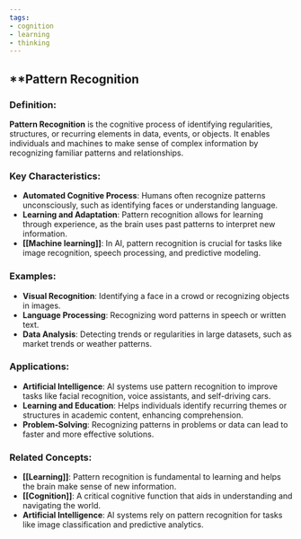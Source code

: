 ```yaml
---
tags:
- cognition
- learning
- thinking
---
```


## **Pattern Recognition

### **Definition**:

**Pattern Recognition** is the cognitive process of identifying regularities, structures, or recurring elements in data, events, or objects. It enables individuals and machines to make sense of complex information by recognizing familiar patterns and relationships.

### **Key Characteristics**:

- **Automated Cognitive Process**: Humans often recognize patterns unconsciously, such as identifying faces or understanding language.
- **Learning and Adaptation**: Pattern recognition allows for learning through experience, as the brain uses past patterns to interpret new information.
- **[[Machine learning]]**: In AI, pattern recognition is crucial for tasks like image recognition, speech processing, and predictive modeling.

### **Examples**:

- **Visual Recognition**: Identifying a face in a crowd or recognizing objects in images.
- **Language Processing**: Recognizing word patterns in speech or written text.
- **Data Analysis**: Detecting trends or regularities in large datasets, such as market trends or weather patterns.

### **Applications**:

- **Artificial Intelligence**: AI systems use pattern recognition to improve tasks like facial recognition, voice assistants, and self-driving cars.
- **Learning and Education**: Helps individuals identify recurring themes or structures in academic content, enhancing comprehension.
- **Problem-Solving**: Recognizing patterns in problems or data can lead to faster and more effective solutions.

### **Related Concepts**:

- **[[Learning]]**: Pattern recognition is fundamental to learning and helps the brain make sense of new information.
- **[[Cognition]]**: A critical cognitive function that aids in understanding and navigating the world.
- **Artificial Intelligence**: AI systems rely on pattern recognition for tasks like image classification and predictive analytics.